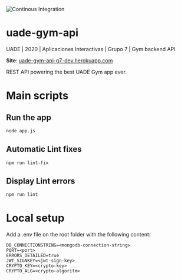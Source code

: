 ![Continous Integration](https://github.com/mauro-codes/uade-gym-api/workflows/Continous%20Integration/badge.svg)

# uade-gym-api
UADE | 2020 | Aplicaciones Interactivas | Grupo 7 | Gym backend API

**Site**: [uade-gym-api-g7-dev.herokuapp.com](https://uade-gym-api-g7-dev.herokuapp.com/swagger)

REST API powering the best UADE Gym app ever.

# Main scripts

## Run the app
```sh
node app.js
```

## Automatic Lint fixes
```sh
npm run lint-fix
```

## Display Lint errors 
```sh
npm run lint
```

# Local setup
Add a .env file on the root folder with the following content:

```
DB_CONNECTIONSTRING=<mongodb-connection-string>
PORT=<port>
ERRORS_DETAILED=true
JWT_SIGNKEY=<jwt-sign-key>
CRYPTO_KEY=<crypto-key>
CRYPTO_ALG=<crypto-algoritm>
```
